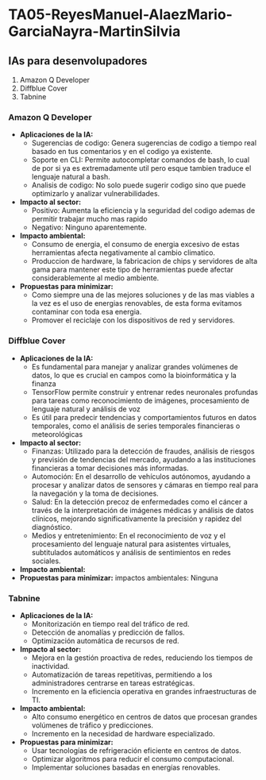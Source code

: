 # TA05-ReyesManuel-AlaezMario-GarciaNayra-MartinSilvia

## IAs para desenvolupadores
1. Amazon Q Developer
2. Diffblue Cover
3. Tabnine

### Amazon Q Developer
- **Aplicaciones de la IA:**
  - Sugerencias de codigo: Genera sugerencias de codigo a tiempo real basado en tus comentarios y en el codigo ya existente.
  - Soporte en CLI: Permite autocompletar comandos de bash, lo cual de por si ya es extremadamente util pero esque tambien traduce el lenguaje natural a bash.
  - Analisis de codigo: No solo puede sugerir codigo sino que puede optimizarlo y analizar vulnerabilidades.
- **Impacto al sector:**
  - Positivo: Aumenta la eficiencia y la seguridad del codigo ademas de permitir trabajar mucho mas rapido
  - Negativo: Ninguno aparentemente.
- **Impacto ambiental:**
  - Consumo de energia, el consumo de energia excesivo de estas herramientas afecta negativamente al cambio climatico.
  - Produccion de hardware, la fabricacion de chips y servidores de alta gama para mantener este tipo de herramientas puede afectar considerablemente al medio ambiente.    
- **Propuestas para minimizar:**
  - Como siempre una de las mejores soluciones y de las mas viables a la vez es el uso de energias renovables, de esta forma evitamos contaminar con toda esa energia.
  - Promover el reciclaje con los dispositivos de red y servidores.

### Diffblue Cover
- **Aplicaciones de la IA:**
  - Es fundamental para manejar y analizar grandes volúmenes de datos, lo que es crucial en campos como la bioinformática y la finanza
  - TensorFlow permite construir y entrenar redes neuronales profundas para tareas como reconocimiento de imágenes, procesamiento de lenguaje natural y análisis de voz
  - Es útil para predecir tendencias y comportamientos futuros en datos temporales, como el análisis de series temporales financieras o meteorológicas
- **Impacto al sector:**
  - Finanzas: Utilizado para la detección de fraudes, análisis de riesgos y previsión de tendencias del mercado, ayudando a las instituciones financieras a tomar decisiones más informadas.
  - Automoción: En el desarrollo de vehículos autónomos, ayudando a procesar y analizar datos de sensores y cámaras en tiempo real para la navegación y la toma de decisiones.
  - Salud: En la detección precoz de enfermedades como el cáncer a través de la interpretación de imágenes médicas y análisis de datos clínicos, mejorando significativamente la precisión y rapidez del diagnóstico.
  - Medios y entretenimiento: En el reconocimiento de voz y el procesamiento del lenguaje natural para asistentes virtuales, subtitulados automáticos y análisis de sentimientos en redes sociales.
- **Impacto ambiental:**
- **Propuestas para minimizar:** impactos ambientales: Ninguna
   
### **Tabnine**
- **Aplicaciones de la IA:**
  - Monitorización en tiempo real del tráfico de red.
  - Detección de anomalías y predicción de fallos.
  - Optimización automática de recursos de red.
- **Impacto al sector:**
  - Mejora en la gestión proactiva de redes, reduciendo los tiempos de inactividad.
  - Automatización de tareas repetitivas, permitiendo a los administradores centrarse en tareas estratégicas.
  - Incremento en la eficiencia operativa en grandes infraestructuras de TI.
- **Impacto ambiental:**
  - Alto consumo energético en centros de datos que procesan grandes volúmenes de tráfico y predicciones.
  - Incremento en la necesidad de hardware especializado.
- **Propuestas para minimizar:**
  - Usar tecnologías de refrigeración eficiente en centros de datos.
  - Optimizar algoritmos para reducir el consumo computacional.
  - Implementar soluciones basadas en energías renovables.

